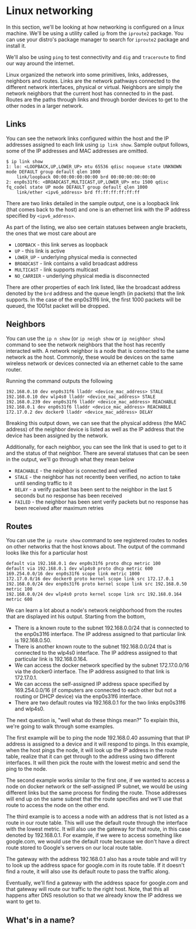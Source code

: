 # Linux networking

In this section, we'll be looking at how networking is configured on a linux machine. We'll be using a utility called `ip` from the `iproute2` package. You can use your distro's package manager to search for `iproute2` package and install it.

We'll also be using `ping` to test connectivity and `dig` and `traceroute` to find our way around the internet.

Linux organized the network into some primitives, links, addresses, neighbors and routes. Links are the network pathways connected to the different network interfaces, physical or virtual. Neighbors are simply the network neighbors that the current host has connected to in the past. Routes are the paths through links and through border devices to get to the other nodes in a larger network.

## Links

You can see the network links configured within the host and the IP addresses assigned to each link using `ip link show`. Sample output follows, some of the IP addresses and MAC addresses are omitted.

```
$ ip link show
1: lo: <LOOPBACK,UP,LOWER_UP> mtu 65536 qdisc noqueue state UNKNOWN mode DEFAULT group default qlen 1000
    link/loopback 00:00:00:00:00:00 brd 00:00:00:00:00:00
2: enp0s31f6: <BROADCAST,MULTICAST,UP,LOWER_UP> mtu 1500 qdisc fq_codel state UP mode DEFAULT group default qlen 1000
    link/ether <ipv6_address> brd ff:ff:ff:ff:ff:ff
```

There are two links detailed in the sample output, one is a loopback link (that comes back to the host) and one is an ethernet link with the IP address specified by `<ipv6_address>`.

As part of the listing, we also see certain statuses between angle brackets, the ones that we most care about are

- `LOOPBACK` - this link serves as loopback
- `UP` - this link is active
- `LOWER_UP` - underlying physical media is connected
- `BROADCAST` - link contains a valid broadcast address
- `MULTICAST` - link supports multicast
- `NO_CARRIER` - underlying physical media is disconnected

There are other properties of each link listed, like the broadcast address denoted by the `brd` address and the queue length (in packets) that the link supports. In the case of the enp0s31f6 link, the first 1000 packets will be queued, the 1001st packet will be dropped.

## Neighbors

You can use the `ip n show` (or `ip neigh show` or `ip neighbor show`) command to see the network neighbors that the host has recently interacted with. A network neighbor is a node that is connected to the same network as the host. Commonly, these would be devices on the same wireless network or devices connected via an ethernet cable to the same router.

Running the command outputs the following

```
192.168.0.10 dev enp0s31f6 lladdr <device_mac_address> STALE
192.168.0.10 dev wlp4s0 lladdr <device_mac_address> STALE
192.168.0.239 dev enp0s31f6 lladdr <device_mac_address> REACHABLE
192.168.0.1 dev enp0s31f6 lladdr <device_mac_address> REACHABLE
172.17.0.2 dev docker0 lladdr <device_mac_address> DELAY
```

Breaking this output down, we can see that the physical address (the MAC address) of the neighbor device is listed as well as the IP address that the device has been assigned by the network.

Additionally, for each neighbor, you can see the link that is used to get to it and the status of that neighbor. There are several statuses that can be seen in the output, we'll go through what they mean below

- `REACHABLE` - the neighbor is connected and verified
- `STALE` - the neighbor has not recently been verified, no action to take until sending traffic to it
- `DELAY` - a verify packet has been sent to the neighbor in the last 5 seconds but no response has been received
- `FAILED` - the neighbor has been sent verify packets but no response has been received after maximum retries

## Routes

You can use the `ip route show` command to see registered routes to nodes on other networks that the host knows about. The output of the command looks like this for a particular host

```
default via 192.168.0.1 dev enp0s31f6 proto dhcp metric 100
default via 192.168.0.1 dev wlp4s0 proto dhcp metric 600
169.254.0.0/16 dev enp0s31f6 scope link metric 1000
172.17.0.0/16 dev docker0 proto kernel scope link src 172.17.0.1
192.168.0.0/24 dev enp0s31f6 proto kernel scope link src 192.168.0.50 metric 100
192.168.0.0/24 dev wlp4s0 proto kernel scope link src 192.168.0.164 metric 600
```

We can learn a lot about a node's network neighborhood from the routes that are displayed int his output. Starting from the bottom,

- There is a known route to the subnet 192.168.0.0/24 that is connected to the enp0s31f6 interface. The IP address assigned to that particular link is 192.168.0.50.
- There is another known route to the subnet 192.168.0.0/24 that is connected to the wlp4s0 interface. The IP address assigned to that particular link is 192.168.0.164.
- We can access the docker network specified by the subnet 172.17.0.0/16 via the docker0 interface. The IP address assigned to that link is 172.17.0.1.
- We can access the self-assigned IP address space specified by 169.254.0.0/16 (if computers are connected to each other but not a routing or DHCP device) via the enp0s31f6 interface.
- There are two default routes via 192.168.0.1 for the two links enp0s31f6 and wlp4s0.

The next question is, "well what do these things mean?" To explain this, we're going to walk through some examples.

The first example will be to ping the node 192.168.0.40 assuming that that IP address is assigned to a device and it will respond to pings. In this example, when the host pings the node, it will look up the IP address in the route table, realize that it can get through to the address using two different interfaces. It will then pick the route with the lowest metric and send the ping to the node.

The second example works similar to the first one, if we wanted to access a node on docker network or the self-assigned IP subnet, we would be using different links but the same process for finding the route. Those addresses will end up on the same subnet that the route specifies and we'll use that route to access the node on the other end.

The third example is to access a node with an address that is not listed as a route in our route table. This will use the default route through the interface with the lowest metric. It will also use the gateway for that route, in this case denoted by 192.168.0.1. For example, if we were to access something like google.com, we would use the default route because we don't have a direct route stored to Google's servers on our local route table.

The gateway with the address 192.168.0.1 also has a route table and will try to look up the address space for google.com in its route table. If it doesn't find a route, it will also use its default route to pass the traffic along.

Eventually, we'll find a gateway with the address space for google.com and that gateway will route our traffic to the right host. Note, that this all happens after DNS resolution so that we already know the IP address we want to get to.

## What's in a name?
